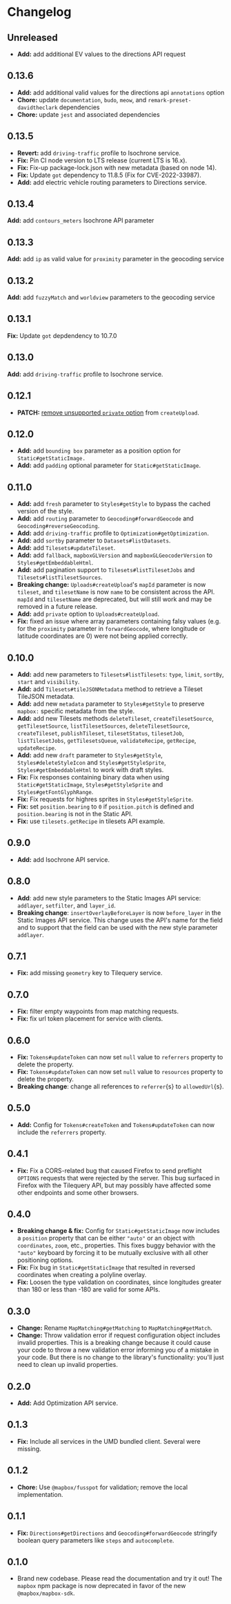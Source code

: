 # Changelog

## Unreleased

- **Add:** add additional EV values to the directions API request

## 0.13.6

- **Add:** add additional valid values for the directions api `annotations` option
- **Chore:** update `documentation`, `budo`, `meow`, and `remark-preset-davidtheclark` dependencies
- **Chore:** update `jest` and associated dependencies

## 0.13.5

- **Revert:** add `driving-traffic` profile to Isochrone service.
- **Fix:** Pin CI node version to LTS release (current LTS is 16.x).
- **Fix:** Fix-up package-lock.json with new metadata (based on node 14).
- **Fix:** Update `got` dependency to 11.8.5 (Fix for CVE-2022-33987).
- **Add:** add electric vehicle routing parameters to Directions service.

## 0.13.4

**Add:** add `contours_meters` Isochrone API parameter

## 0.13.3

**Add:** add `ip` as valid value for `proximity` parameter in the geocoding service

## 0.13.2

**Add:** add `fuzzyMatch` and `worldview` parameters to the geocoding service

## 0.13.1

**Fix:** Update `got` depdendency to 10.7.0

## 0.13.0

**Add:** add `driving-traffic` profile to Isochrone service.

## 0.12.1

- **PATCH:** [remove unsupported `private` option](https://github.com/mapbox/mapbox-sdk-js/pull/405) from `createUpload`.

## 0.12.0

- **Add:** add `bounding box` parameter as a position option for `Static#getStaticImage.`
- **Add:** add `padding` optional parameter for `Static#getStaticImage`.

## 0.11.0

- **Add:** add `fresh` parameter to `Styles#getStyle` to bypass the cached version of the style.
- **Add:** add `routing` parameter to `Geocoding#forwardGeocode` and `Geocoding#reverseGeocoding`.
- **Add:** add `driving-traffic` profile to `Optimization#getOptimization`.
- **Add:** add `sortby` parameter to `Datasets#listDatasets`.
- **Add:** add `Tilesets#updateTileset`.
- **Add:** add `fallback`, `mapboxGLVersion` and `mapboxGLGeocoderVersion` to `Styles#getEmbeddableHtml`.
- **Add:** add pagination support to `Tilesets#listTilesetJobs` and `Tilesets#listTilesetSources`.
- **Breaking change:** `Uploads#createUpload`'s `mapId` parameter is now `tileset`, and `tilesetName` is now `name` to be consistent across the API. `mapId` and `tilesetName` are deprecated, but will still work and may be removed in a future release.
- **Add:** add `private` option to `Uploads#createUpload`.
- **Fix:** fixed an issue where array parameters containing falsy values (e.g. for the `proximity` parameter in `forwardGeocode`, where longitude or latitude coordinates are 0) were not being applied correctly.

## 0.10.0

- **Add:** add new parameters to `Tilesets#listTilesets`: `type`, `limit`, `sortBy`, `start` and `visibility`.
- **Add:** add `Tilesets#tileJSONMetadata` method to retrieve a Tileset TileJSON metadata.
- **Add:** add new `metadata` parameter to `Styles#getStyle` to preserve `mapbox:` specific metadata from the style.
- **Add:** add new Tilesets methods `deleteTileset`, `createTilesetSource`, `getTilesetSource`, `listTilesetSources`, `deleteTilesetSource`, `createTileset`, `publishTileset`, `tilesetStatus`, `tilesetJob`, `listTilesetJobs`, `getTilesetsQueue`, `validateRecipe`, `getRecipe`, `updateRecipe`.
- **Add:** add new `draft` parameter to `Styles#getStyle`, `Styles#deleteStyleIcon` and `Styles#getStyleSprite`, `Styles#getEmbeddableHtml` to work with draft styles.
- **Fix:** Fix responses containing binary data when using `Static#getStaticImage`, `Styles#getStyleSprite` and `Styles#getFontGlyphRange`.
- **Fix:** Fix requests for highres sprites in `Styles#getStyleSprite`.
- **Fix:** set `position.bearing` to `0` if `position.pitch` is defined and `position.bearing` is not in the Static API.
- **Fix:** use `tilesets.getRecipe` in tilesets API example.

## 0.9.0

- **Add:** add Isochrone API service.

## 0.8.0

- **Add**: add new style parameters to the Static Images API service: `addlayer`, `setfilter`, and `layer_id`.
- **Breaking change**: `insertOverlayBeforeLayer` is now `before_layer` in the Static Images API service. This change uses the API's name for the field and to support that the field can be used with the new style parameter `addlayer`.

## 0.7.1

- **Fix:** add missing `geometry` key to Tilequery service.

## 0.7.0

- **Fix:** filter empty waypoints from map matching requests.
- **Fix:** fix url token placement for service with clients.

## 0.6.0

- **Fix:** `Tokens#updateToken` can now set `null` value to `referrers` property to delete the property.
- **Fix:** `Tokens#updateToken` can now set `null` value to `resources` property to delete the property.
- **Breaking change**: change all references to `referrer`{s} to `allowedUrl`{s}.

## 0.5.0

- **Add:** Config for `Tokens#createToken` and `Tokens#updateToken` can now include the `referrers` property.

## 0.4.1

- **Fix:** Fix a CORS-related bug that caused Firefox to send preflight `OPTIONS` requests that were rejected by the server. This bug surfaced in Firefox with the Tilequery API, but may possibly have affected some other endpoints and some other browsers.

## 0.4.0

- **Breaking change & fix:** Config for `Static#getStaticImage` now includes a `position` property that can be either `"auto"` or an object with `coordinates`, `zoom`, etc., properties. This fixes buggy behavior with the `"auto"` keyboard by forcing it to be mutually exclusive with all other positioning options.
- **Fix:** Fix bug in `Static#getStaticImage` that resulted in reversed coordinates when creating a polyline overlay.
- **Fix:** Loosen the type validation on coordinates, since longitudes greater than 180 or less than -180 are valid for some APIs.

## 0.3.0

- **Change:** Rename `MapMatching#getMatching` to `MapMatching#getMatch`.
- **Change:** Throw validation error if request configuration object includes invalid properties. This is a breaking change because it could cause your code to throw a new validation error informing you of a mistake in your code. But there is no change to the library's functionality: you'll just need to clean up invalid properties.

## 0.2.0

- **Add:** Add Optimization API service.

## 0.1.3

- **Fix:** Include all services in the UMD bundled client. Several were missing.

## 0.1.2

- **Chore:** Use `@mapbox/fusspot` for validation; remove the local implementation.

## 0.1.1

- **Fix:** `Directions#getDirections` and `Geocoding#forwardGeocode` stringify boolean query parameters like `steps` and `autocomplete`.

## 0.1.0

- Brand new codebase. Please read the documentation and try it out! The `mapbox` npm package is now deprecated in favor of the new `@mapbox/mapbox-sdk`.
